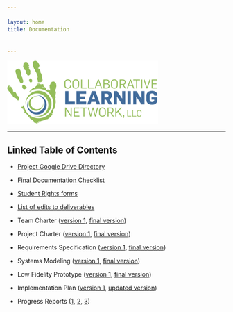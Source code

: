 ```yaml
---

layout: home
title: Documentation


---
```


![Collaborative Learning Network Logo](img/collab_learning.png)

---
## Linked Table of Contents 

- [Project Google Drive Directory](https://drive.google.com/drive/folders/1_W3Q4t3e6ECgmr5e_UodI6c1w6_If6em?usp=sharing)

- [Final Documentation Checklist](https://drive.google.com/file/d/1W2_fx78_DgVkjkf91h26TxQbDZ2PRfuz/view?usp=sharing)

- [Student Rights forms](https://drive.google.com/drive/folders/1Lr2BPlaGID2Bys9MvFWbj_sOZxYdiVi1?usp=sharing)

- [List of edits to deliverables](https://drive.google.com/file/d/1k-ryS5P4wsz0LZjYxvTSyng779HPR2yJ/view?usp=sharing)

- Team Charter ([version 1](https://drive.google.com/file/d/1IPVZQzLblUkbvRnYKsS3j7J-3zVYhJZw/view?usp=sharing), [final version](https://drive.google.com/file/d/19lhI2n3kH25Cd38rV7mvYGZrewlIx6DL/view?usp=sharing))


- Project Charter ([version 1](https://drive.google.com/file/d/1FKqoGaREK3v3nZFR9BRUigB_QdAH6BMl/view?usp=sharing), [final version](https://drive.google.com/file/d/1uzoLx_jmUvHXLZvMyI1ofzTfD516WUxJ/view?usp=sharing))


- Requirements Specification  ([version 1](https://drive.google.com/file/d/1NW8TIKtb0J_7wXqNAp34GFfyKCF7tqcJ/view?usp=sharing), [final version](https://drive.google.com/file/d/1KLdDOOxfmMH_bcYPS2bH85FDGw3Lsx8G/view?usp=sharing))


- Systems Modeling ([version 1](https://drive.google.com/file/d/1dflJOVSw4kREudyE_6TmHVSEyr0aKQoP/view?usp=sharing), [final version](https://drive.google.com/file/d/1LnMP4SHk1pXVUcfwwLg6RqjTN9Ok-Bns/view?usp=sharing))


- Low Fidelity Prototype ([version 1](https://drive.google.com/file/d/1cnO6_XWtm2TZJ8KRMlKIc2wRK0OMs_i8/view?usp=sharing), [final version](https://drive.google.com/file/d/1RHgE8nYgkX5OoGhJPOIaRh-oc8SmExRH/view?usp=sharing))


- Implementation Plan ([version 1](https://drive.google.com/file/d/1x1SK6ay2gP5DLnngaQYn5Bd1zpgwOc3V/view?usp=sharing), [updated version](https://drive.google.com/file/d/1BPMu_swvKOFRl0C35RbM-9mJ--4e0B7T/view?usp=sharing))


- Progress Reports ([1](https://docs.google.com/document/d/1sSUyYZ14ICoyCM070WC0hfeYNWUrJiwEzUQfhs8S0QM/edit?usp=sharing), [2](https://drive.google.com/file/d/1bQUVIwRymoXsqUUCVg5n2h6fPR3xedaU/view?usp=sharing), [3](https://drive.google.com/file/d/1hJwY32JJMrgA3w3cveqc4UWtdOdyf2ZX/view?usp=sharing))



